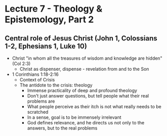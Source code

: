 # Lecture 7 - Theology & Epistemology, Part 2

## Central role of Jesus Christ (John 1, Colossians 1-2, Ephesians 1, Luke 10)
  * Christ "in whom all the treasures of wisdom and knowledge are hidden" (Col 2:3)
    * Christ as dispenser, dispense - revelation from and to the Son
  * 1 Corinthians 1:18-2:16
    * Context of Crisis
    * The antidote to the crisis: theology
      * Immense practicality of deep and profound theology
      * Don't just answer questions, but tell people what their real problems are
      * What people perceive as their itch is not what really needs to be scratched
      * In a sense, goal is to be immensely irrelevant
      * God defines relevance, and he directs us not only to the answers, but to the real problems
